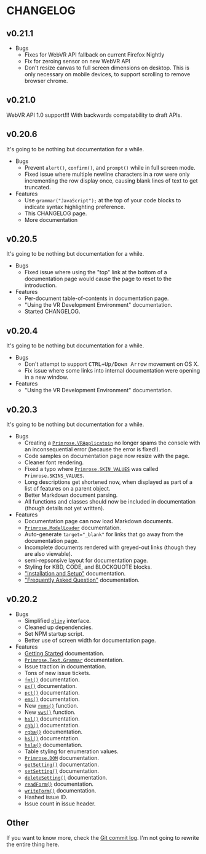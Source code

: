 # CHANGELOG

## v0.21.1

* Bugs
  * Fixes for WebVR API fallback on current Firefox Nightly
  * Fix for zeroing sensor on new WebVR API
  * Don't resize canvas to full screen dimensions on desktop. This is only necessary on mobile devices, to support scrolling to remove browser chrome.

## v0.21.0

WebVR API 1.0 support!!! With backwards compatability to draft APIs.

## v0.20.6

It's going to be nothing but documentation for a while.

* Bugs
  * Prevent `alert()`, `confirm()`, and `prompt()` while in full screen mode.
  * Fixed issue where multiple newline characters in a row were only incrementing the row display once, causing blank lines of text to get truncated.
* Features
  * Use `grammar("JavaScript");` at the top of your code blocks to indicate syntax highlighting preference. 
  * This CHANGELOG page.
  * More documentation

## v0.20.5

It's going to be nothing but documentation for a while.

* Bugs
  * Fixed issue where using the "top" link at the bottom of a documentation page would cause the page to reset to the introduction.
* Features
  * Per-document table-of-contents in documentation page.
  * "Using the VR Development Environment" documentation.
  * Started CHANGELOG.

## v0.20.4

It's going to be nothing but documentation for a while.

* Bugs
  * Don't attempt to support <kbd>CTRL+Up/Down Arrow</kbd> movement on OS X.
  * Fix issue where some links into internal documentation were opening in a new window.
* Features
  * "Using the VR Development Environment" documentation.

## v0.20.3

It's going to be nothing but documentation for a while.

* Bugs
  * Creating a [`Primrose.VRApplicatoin`](#Primrose_VRApplication) no longer spams the console with an inconsequential error (because the error is fixed!).
  * Code samples on documentation page now resize with the page.
  * Cleaner font rendering.
  * Fixed a typo where [`Primrose.SKIN_VALUES`](#Primrose_SKIN_VALUES) was called `Primrose.SKINS_VALUES`.
  * Long descriptions get shortened now, when displayed as part of a list of features on a parent object.
  * Better Markdown document parsing.
  * All functions and classes should now be included in documentation (though details not yet written).
* Features
  * Documentation page can now load Markdown documents.
  * [`Primrose.ModelLoader`](#Primrose_ModelLoader) documentation.
  * Auto-generate `target="_blank"` for links that go away from the documentation page.
  * Incomplete documents rendered with greyed-out links (though they are also viewable).
  * semi-repsonsive layout for documentation page.
  * Styling for KBD, CODE, and BLOCKQUOTE blocks.
  * ["Installation and Setup"](#InstallationandSetup) documentation.
  * ["Frequently Asked Question"](#FrequentlyAskedQuestions) documentation.

## v0.20.2

* Bugs
  * Simplified [`pliny`](#WritingnewdocumentationwithPliny) interface.
  * Cleaned up dependencies.
  * Set NPM startup script.
  * Better use of screen width for documentation page.
* Features
  * [Getting Started](#) documentation.
  * [`Primrose.Text.Grammar`](#Primrose_Text_Grammar) documentation.
  * Issue traction in documentation.
  * Tons of new issue tickets.
  * [`fmt()`](#fmt) documentation.
  * [`px()`](#px) documentation.
  * [`pct()`](#pct) documentation.
  * [`ems()`](#ems) documentation.
  * New [`rems()`](#rems) function.
  * New [`vws()`](#vws) function.
  * [`hsl()`](#hsl) documentation.
  * [`rgb()`](#rgb) documentation.
  * [`rgba()`](#rgba) documentation.
  * [`hsl()`](#hsl) documentation.
  * [`hsla()`](#hsla) documentation.
  * Table styling for enumeration values.
  * [`Primrose.DOM`](#Primrose_DOM) documentation.
  * [`getSetting()`](#getSetting) documentation.
  * [`setSetting()`](#setSetting) documentation.
  * [`deleteSetting()`](#deleteSetting) documentation.
  * [`readForm()`](#readForm) documentation.
  * [`writeForm()`](#writeForm) documentation.
  * Hashed issue ID.
  * Issue count in issue header.


## Other

If you want to know more, check the [Git commit log](https://github.com/capnmidnight/Primrose/commits/dev). I'm not going to rewrite the entire thing here.